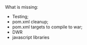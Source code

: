 What is missing:
* Testing;
* pom.xml cleanup;
* pom.xml targets to compile to war;
* DWR
* javascript libraries

